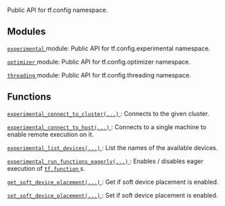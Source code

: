 Public API for tf.config namespace.

## Modules
[ `experimental` ](https://tensorflow.google.cn/api_docs/python/tf/compat/v1/config/experimental) module: Public API for tf.config.experimental namespace.

[ `optimizer` ](https://tensorflow.google.cn/api_docs/python/tf/compat/v1/config/optimizer) module: Public API for tf.config.optimizer namespace.

[ `threading` ](https://tensorflow.google.cn/api_docs/python/tf/compat/v1/config/threading) module: Public API for tf.config.threading namespace.

## Functions
[ `experimental_connect_to_cluster(...)` ](https://tensorflow.google.cn/api_docs/python/tf/config/experimental_connect_to_cluster): Connects to the given cluster.

[ `experimental_connect_to_host(...)` ](https://tensorflow.google.cn/api_docs/python/tf/config/experimental_connect_to_host): Connects to a single machine to enable remote execution on it.

[ `experimental_list_devices(...)` ](https://tensorflow.google.cn/api_docs/python/tf/config/experimental_list_devices): List the names of the available devices.

[ `experimental_run_functions_eagerly(...)` ](https://tensorflow.google.cn/api_docs/python/tf/config/experimental_run_functions_eagerly): Enables / disables eager execution of [ `tf.function` ](https://tensorflow.google.cn/api_docs/python/tf/function)s.

[ `get_soft_device_placement(...)` ](https://tensorflow.google.cn/api_docs/python/tf/config/get_soft_device_placement): Get if soft device placement is enabled.

[ `set_soft_device_placement(...)` ](https://tensorflow.google.cn/api_docs/python/tf/config/set_soft_device_placement): Set if soft device placement is enabled.


